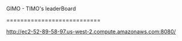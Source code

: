  GIMO - TIMO's leaderBoard

===========================

http://ec2-52-89-58-97.us-west-2.compute.amazonaws.com:8080/
